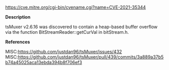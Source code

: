 
https://cve.mitre.org/cgi-bin/cvename.cgi?name=CVE-2021-35344

**Description**

tsMuxer v2.6.16 was discovered to contain a heap-based buffer overflow via the function BitStreamReader::getCurVal in bitStream.h.


**References**

MISC:https://github.com/justdan96/tsMuxer/issues/432
MISC:https://github.com/justdan96/tsMuxer/pull/439/commits/3a889a37b5b74a45025aca13ebda394b8f706ef3
